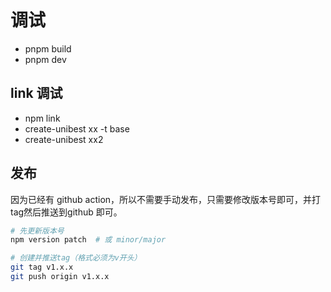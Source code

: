 # 调试

- pnpm build
- pnpm dev

## link 调试
- npm link
- create-unibest xx -t base
- create-unibest xx2

## 发布
因为已经有 github action，所以不需要手动发布，只需要修改版本号即可，并打tag然后推送到github 即可。

```bash
# 先更新版本号
npm version patch  # 或 minor/major

# 创建并推送tag（格式必须为v开头）
git tag v1.x.x
git push origin v1.x.x
```    